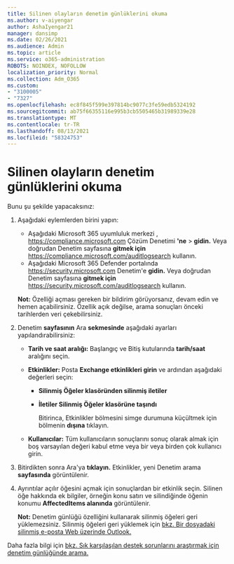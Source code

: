 ```yaml
---
title: Silinen olayların denetim günlüklerini okuma
ms.author: v-aiyengar
author: AshaIyengar21
manager: dansimp
ms.date: 02/26/2021
ms.audience: Admin
ms.topic: article
ms.service: o365-administration
ROBOTS: NOINDEX, NOFOLLOW
localization_priority: Normal
ms.collection: Adm_O365
ms.custom:
- "3100005"
- "7327"
ms.openlocfilehash: ec8f845f599e397814bc9077c3fe59edb5324192
ms.sourcegitcommit: ab75f66355116e995b3cb5505465b31989339e28
ms.translationtype: MT
ms.contentlocale: tr-TR
ms.lasthandoff: 08/13/2021
ms.locfileid: "58324753"
---
```

# <a name="read-the-audit-logs-for-deleted-events"></a>Silinen olayların denetim günlüklerini okuma

Bunu şu şekilde yapacaksınız:

1. Aşağıdaki eylemlerden birini yapın:
   - Aşağıdaki Microsoft 365 uyumluluk merkezi , <https://compliance.microsoft.com> Çözüm Denetimi **'ne** \> **gidin.** Veya doğrudan Denetim sayfasına **gitmek için** <https://compliance.microsoft.com/auditlogsearch> kullanın.
   - Aşağıdaki Microsoft 365 Defender portalında <https://security.microsoft.com> Denetim'e **gidin.** Veya doğrudan Denetim sayfasına **gitmek için** <https://security.microsoft.com/auditlogsearch> kullanın.

    **Not:** Özelliği açması gereken bir bildirim görüyorsanız, devam edin ve hemen açabilirsiniz. Özellik açık değilse, arama sonuçları önceki tarihlerden veri çekebilirsiniz.

2. Denetim **sayfasının** Ara **sekmesinde** aşağıdaki ayarları yapılandırabilirsiniz:
   - **Tarih ve saat aralığı:** Başlangıç ve Bitiş  kutularında **tarih/saat** aralığını seçin.
   - **Etkinlikler:** Posta **Exchange etkinlikleri girin** ve ardından aşağıdaki değerleri seçin:
     - **Silinmiş Öğeler klasöründen silinmiş iletiler**
     - **İletiler Silinmiş Öğeler klasörüne taşındı**

       Bitirinca, Etkinlikler bölmesini simge durumuna küçültmek için bölmenin **dışına** tıklayın.

   - **Kullanıcılar:** Tüm kullanıcıların sonuçlarını sonuç olarak almak için boş varsayılan değeri kabul etme veya bir veya birden çok kullanıcı girin.

3. Bitirdikten sonra Ara'ya **tıklayın.** Etkinlikler, yeni Denetim arama **sayfasında** görüntülenir.

4. Ayrıntılar açılır öğesini açmak için sonuçlardan bir etkinlik seçin. Silinen öğe hakkında ek bilgiler, örneğin konu satırı ve silindiğinde öğenin konumu **AffectedItems alanında** görüntülenir.

   **Not:** Denetim günlüğü özelliğini kullanarak silinmiş öğeleri geri yüklemezsiniz. Silinmiş öğeleri geri yüklemek için [bkz. Bir dosyadaki silinmiş e-posta Web üzerinde Outlook.](https://support.microsoft.com/office/recover-deleted-email-messages-in-outlook-on-the-web-a8ca78ac-4721-4066-95dd-571842e9fb11)

Daha fazla bilgi için [bkz. Sık karşılaşılan destek sorunlarını araştırmak için denetim günlüğünde arama.](https://docs.microsoft.com/microsoft-365/compliance/auditing-troubleshooting-scenarios)

